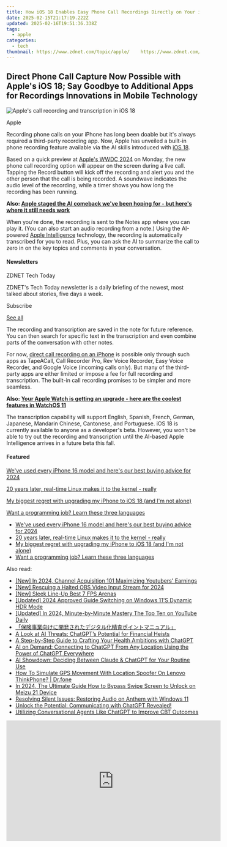 ```yaml
---
title: How iOS 18 Enables Easy Phone Call Recordings Directly on Your iPhone - The Complete Guide | ZDNET
date: 2025-02-15T21:17:19.222Z
updated: 2025-02-16T19:51:36.338Z
tags:
  - apple
categories:
  - tech
thumbnail: https://www.zdnet.com/topic/apple/    https://www.zdnet.com/a/img/resize/b814d89ed374c81ad7bcad9167adfbef0b5fedad/2024/06/11/a041ef41-933a-422f-9670-8f4da65ae614/apple-ios-18-call-recording.jpg?width=170&height=96&fit=crop&auto=webp
---
```


## Direct Phone Call Capture Now Possible with Apple's iOS 18; Say Goodbye to Additional Apps for Recordings  Innovations in Mobile Technology

![Apple's call recording and transcription in iOS 18](https://www.zdnet.com/a/img/resize/7a8541cf9e99e7958c6c5758c4db773bd6fd6dc7/2024/06/11/a041ef41-933a-422f-9670-8f4da65ae614/apple-ios-18-call-recording.jpg?auto=webp&width=1280)

Apple

Recording phone calls on your iPhone has long been doable but it's always required a third-party recording app. Now, Apple has unveiled a built-in phone recording feature available via the AI skills introduced with [iOS 18](https://www.zdnet.com/article/ios-18-the-biggest-iphone-changes-apple-announced-at-wwdc-2024/).

Based on a quick preview at [Apple's WWDC 2024](https://www.zdnet.com/article/apple-wwdc-2024-recap-every-new-feature-in-ios-18-siri-ai-and-more/) on Monday, the new phone call recording option will appear on the screen during a live call. Tapping the Record button will kick off the recording and alert you and the other person that the call is being recorded. A soundwave indicates the audio level of the recording, while a timer shows you how long the recording has been running.

**Also: [Apple staged the AI comeback we've been hoping for - but here's where it still needs work](https://www.zdnet.com/article/apple-staged-the-ai-comeback-weve-been-hoping-for-but-heres-where-it-still-needs-work/)**

When you're done, the recording is sent to the Notes app where you can play it. (You can also start an audio recording from a note.) Using the AI-powered [Apple Intelligence](https://www.zdnet.com/article/apple-intelligence-faq-every-new-feature-what-models-support-it-and-privacy-concerns/) technology, the recording is automatically transcribed for you to read. Plus, you can ask the AI to summarize the call to zero in on the key topics and comments in your conversation.

#### Newsletters

ZDNET Tech Today

ZDNET's Tech Today newsletter is a daily briefing of the newest, most talked about stories, five days a week.

 Subscribe

[See all](https://www.zdnet.com/newsletters/)

The recording and transcription are saved in the note for future reference. You can then search for specific text in the transcription and even combine parts of the conversation with other notes.

For now, [direct call recording on an iPhone](https://www.zdnet.com/article/how-to-record-a-call-on-iphone/) is possible only through such apps as TapeACall, Call Recorder Pro, Rev Voice Recorder, Easy Voice Recorder, and Google Voice (incoming calls only). But many of the third-party apps are either limited or impose a fee for full recording and transcription. The built-in call recording promises to be simpler and more seamless.

**Also: [Your Apple Watch is getting an upgrade - here are the coolest features in WatchOS 11](https://www.zdnet.com/article/your-apple-watch-is-getting-an-upgrade-here-are-the-coolest-features-in-watchos-11/)**

The transcription capability will support English, Spanish, French, German, Japanese, Mandarin Chinese, Cantonese, and Portuguese. iOS 18 is currently available to anyone as a developer's beta. However, you won't be able to try out the recording and transcription until the AI-based Apple Intelligence arrives in a future beta this fall.

#### Featured

[We've used every iPhone 16 model and here's our best buying advice for 2024](https://www.zdnet.com/article/iphone-16-pro-max-buying-advice-2024/ "We've used every iPhone 16 model and here's our best buying advice for 2024")

[20 years later, real-time Linux makes it to the kernel - really](https://www.zdnet.com/article/20-years-later-real-time-linux-makes-it-to-the-kernel-really/ "20 years later, real-time Linux makes it to the kernel - really")

[My biggest regret with upgrading my iPhone to iOS 18 (and I'm not alone)](https://www.zdnet.com/article/my-biggest-regret-with-upgrading-my-iphone-to-ios-18-and-im-not-alone/ "My biggest regret with upgrading my iPhone to iOS 18 (and I'm not alone)")

[Want a programming job? Learn these three languages](https://www.zdnet.com/article/want-a-programming-job-learn-these-three-languages/ "Want a programming job? Learn these three languages")

* [We've used every iPhone 16 model and here's our best buying advice for 2024](https://www.zdnet.com/article/iphone-16-pro-max-buying-advice-2024/ "We've used every iPhone 16 model and here's our best buying advice for 2024")
* [20 years later, real-time Linux makes it to the kernel - really](https://www.zdnet.com/article/20-years-later-real-time-linux-makes-it-to-the-kernel-really/ "20 years later, real-time Linux makes it to the kernel - really")
* [My biggest regret with upgrading my iPhone to iOS 18 (and I'm not alone)](https://www.zdnet.com/article/my-biggest-regret-with-upgrading-my-iphone-to-ios-18-and-im-not-alone/ "My biggest regret with upgrading my iPhone to iOS 18 (and I'm not alone)")
* [Want a programming job? Learn these three languages](https://www.zdnet.com/article/want-a-programming-job-learn-these-three-languages/ "Want a programming job? Learn these three languages")

<ins class="adsbygoogle"
     style="display:block"
     data-ad-format="autorelaxed"
     data-ad-client="ca-pub-7571918770474297"
     data-ad-slot="1223367746"></ins>

<ins class="adsbygoogle"
     style="display:block"
     data-ad-client="ca-pub-7571918770474297"
     data-ad-slot="8358498916"
     data-ad-format="auto"
     data-full-width-responsive="true"></ins>

<span class="atpl-alsoreadstyle">Also read:</span>
<div><ul>
<li><a href="https://youtube-docs.techidaily.com/n-2024-channel-acquisition-101-maximizing-youtubers-earnings/"><u>[New] In 2024, Channel Acquisition 101 Maximizing Youtubers' Earnings</u></a></li>
<li><a href="https://visual-screen-recording.techidaily.com/new-rescuing-a-halted-obs-video-input-stream-for-2024/"><u>[New] Rescuing a Halted OBS Video Input Stream for 2024</u></a></li>
<li><a href="https://screen-capture.techidaily.com/new-sleek-line-up-best-7-fps-arenas/"><u>[New] Sleek Line-Up Best 7 FPS Arenas</u></a></li>
<li><a href="https://fox-http.techidaily.com/updated-2024-approved-guide-switching-on-windows-11s-dynamic-hdr-mode/"><u>[Updated] 2024 Approved Guide Switching on Windows 11'S Dynamic HDR Mode</u></a></li>
<li><a href="https://youtube-sure.techidaily.com/ed-in-2024-minute-by-minute-mastery-the-top-ten-on-youtube-daily/"><u>[Updated] In 2024, Minute-by-Minute Mastery The Top Ten on YouTube Daily</u></a></li>
<li><a href="https://discover-blog.techidaily.com/44cm5lplusd6zm65lql5qwt5zcr44gr44gr6zal55m644gv44km44gf44oh44k444k44or5yyw57kplus5pplus744od44kk44oz44oi44oe44ol44ol44ki44or44cn/"><u>「保険事業向けに開発されたデジタル化精査ポイントマニュアル」</u></a></li>
<li><a href="https://tech-haven.techidaily.com/a-look-at-ai-threats-chatgpts-potential-for-financial-heists/"><u>A Look at AI Threats: ChatGPT’s Potential for Financial Heists</u></a></li>
<li><a href="https://tech-haven.techidaily.com/a-step-by-step-guide-to-crafting-your-health-ambitions-with-chatgpt/"><u>A Step-by-Step Guide to Crafting Your Health Ambitions with ChatGPT</u></a></li>
<li><a href="https://tech-haven.techidaily.com/ai-on-demand-connecting-to-chatgpt-from-any-location-using-the-power-of-chatgpt-everywhere/"><u>AI on Demand: Connecting to ChatGPT From Any Location Using the Power of ChatGPT Everywhere</u></a></li>
<li><a href="https://tech-haven.techidaily.com/ai-showdown-deciding-between-claude-and-chatgpt-for-your-routine-use/"><u>AI Showdown: Deciding Between Claude & ChatGPT for Your Routine Use</u></a></li>
<li><a href="https://fake-location.techidaily.com/how-to-simulate-gps-movement-with-location-spoofer-on-lenovo-thinkphone-drfone-by-drfone-virtual-android/"><u>How To Simulate GPS Movement With Location Spoofer On Lenovo ThinkPhone? | Dr.fone</u></a></li>
<li><a href="https://android-unlock.techidaily.com/in-2024-the-ultimate-guide-how-to-bypass-swipe-screen-to-unlock-on-meizu-21-device-by-drfone-android/"><u>In 2024, The Ultimate Guide How to Bypass Swipe Screen to Unlock on Meizu 21 Device</u></a></li>
<li><a href="https://sound-issues.techidaily.com/resolving-silent-issues-restoring-audio-on-anthem-with-windows-11/"><u>Resolving Silent Issues: Restoring Audio on Anthem with Windows 11</u></a></li>
<li><a href="https://tech-haven.techidaily.com/1722000453912-unlock-the-potential-communicating-with-chatgpt-revealed/"><u>Unlock the Potential: Communicating with ChatGPT Revealed!</u></a></li>
<li><a href="https://tech-haven.techidaily.com/utilizing-conversational-agents-like-chatgpt-to-improve-cbt-outcomes/"><u>Utilizing Conversational Agents Like ChatGPT to Improve CBT Outcomes</u></a></li>
</ul></div>

<!-- affiliate ads begin -->
<iframe width="560" height="315" src="https://www.youtube.com/embed/nmj7aVvEeAs?si=OcR7USXKGyLcn09q" title="YouTube video player" frameborder="0" allow="accelerometer; autoplay; clipboard-write; encrypted-media; gyroscope; picture-in-picture; web-share" referrerpolicy="strict-origin-when-cross-origin" allowfullscreen></iframe>
<!-- affiliate ads end -->

